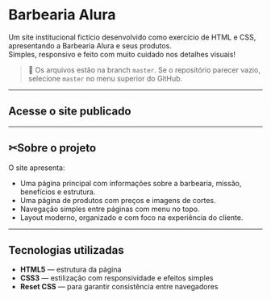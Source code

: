 # Barbearia Alura

Um site institucional fictício desenvolvido como exercício de HTML e CSS, apresentando a Barbearia Alura e seus produtos.  
Simples, responsivo e feito com muito cuidado nos detalhes visuais!

> 🚨 Os arquivos estão na branch `master`. Se o repositório parecer vazio, selecione `master` no menu superior do GitHub.

---

## Acesse o site publicado



---

## ✂Sobre o projeto

O site apresenta:

- Uma página principal com informações sobre a barbearia, missão, benefícios e estrutura.
- Uma página de produtos com preços e imagens de cortes.
- Navegação simples entre páginas com menu no topo.
- Layout moderno, organizado e com foco na experiência do cliente.

---

## Tecnologias utilizadas

- **HTML5** — estrutura da página  
- **CSS3** — estilização com responsividade e efeitos simples  
- **Reset CSS** — para garantir consistência entre navegadores
